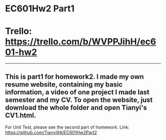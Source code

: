 # EC601Hw2 Part1
# Trello: https://trello.com/b/WVPPJihH/ec601-hw2
---
This is part1 for homework2.
I made my own resume website, containing my basic information, a video of one project I made last semester and my CV.
To open the website, just download the whole folder and open Tianyi's CV1.html.
---
For Unit Test, please see the second part of homework. Link: https://github.com/Tianyi94/EC601Hw2Part2
